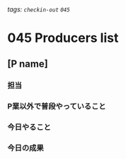 ###### tags: `checkin-out` `045`

# 045 Producers list

## [P name]

### 担当

### P業以外で普段やっていること

### 今日やること

### 今日の成果
